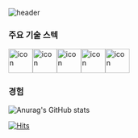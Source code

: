 ![header](https://capsule-render.vercel.app/api?type=slice&color=gradient&height=250&section=header&text=Myungseong's%20Profile&fontSize=45&fontAlign=67&fontAlignY=20&animation=twinkling&rotate=15&fontColor=ecf&desc=Front-end%20Developer&descSize=35&descAlign=70&descAlignY=44&stroke=afc&strokeWidth=2)


### 주요 기술 스텍
<div style="display: flex; align-items: flex-start;"><img src="https://techstack-generator.vercel.app/js-icon.svg" alt="icon" width="48" height="48" /><img src="https://techstack-generator.vercel.app/ts-icon.svg" alt="icon" width="48" height="48" /><img src="https://techstack-generator.vercel.app/react-icon.svg" alt="icon" width="48" height="48" /><img src="https://techstack-generator.vercel.app/redux-icon.svg" alt="icon" width="48" height="48" /><img src="https://techstack-generator.vercel.app/restapi-icon.svg" alt="icon" width="48" height="48" /></div>

### 경험



![Anurag's GitHub stats](https://github-readme-stats.vercel.app/api?username=Tchaikovsky1114&show_icons=true&theme=radical)









[![Hits](https://hits.seeyoufarm.com/api/count/incr/badge.svg?url=https%3A%2F%2Fgithub.com%2FTchaikovsky1114&count_bg=%236E7778&title_bg=%234A8BDB&icon=github.svg&icon_color=%231D1B1B&title=hits&edge_flat=false)](https://hits.seeyoufarm.com)
